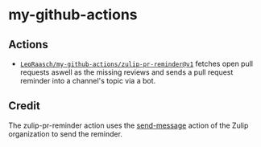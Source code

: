 # my-github-actions
## Actions

- [`LeoRaasch/my-github-actions/zulip-pr-reminder@v1`](./zulip-pr-reminder/README.md) fetches open pull requests aswell as the missing reviews and sends a pull request reminder into a channel's topic via a bot.

## Credit
The zulip-pr-reminder action uses the [send-message](https://github.com/zulip/github-actions-zulip/blob/main/send-message/README.md?plain=1) action of the Zulip organization to send the reminder.
